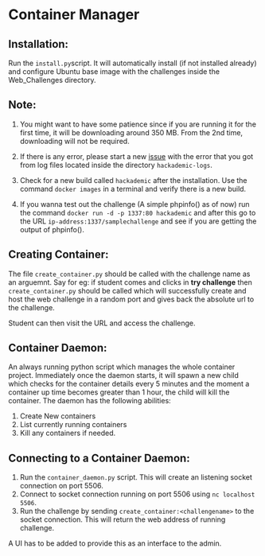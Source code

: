 Container Manager
=================

Installation:
-------------

Run the `install.py`script. It will automatically install (if not installed already) and configure Ubuntu base image with the challenges inside the Web_Challenges directory.

Note:
-----

1) You might want to have some patience since if you are running it for the first time, it will be downloading around 350 MB. From the 2nd time, downloading will not be required.

2) If there is any error, please start a new [issue](https://github.com/a0xnirudh/hackademic/issues) with the error that you got from log files located inside the directory `hackademic-logs`.

3) Check for a new build called `hackademic` after the installation. Use the command `docker images` in a terminal and verify there is a new build.

4) If you wanna test out the challenge (A simple phpinfo() as of now) run the command `docker run -d -p 1337:80 hackademic` and after this go to the URL `ip-address:1337/samplechallenge` and see if you are getting the output of phpinfo().

Creating Container:
-------------------

The file `create_container.py` should be called with the challenge name as an arguemnt. Say for eg: if student comes and clicks in **try challenge** then `create_container.py` should be called which will successfully create and host the web challenge in a random port and gives back the absolute url to the challenge.

Student can then visit the URL and access the challenge.

Container Daemon:
-----------------

An always running python script which manages the whole container project. Immediately once the daemon starts, it will spawn a new child which checks for the container details every 5 minutes and the moment a container up time becomes greater than 1 hour, the child will kill the container. The daemon has the following abilities:

1. Create New containers
2. List currently running containers
3. Kill any containers if needed.

Connecting to a Container Daemon:
-----------------

1. Run the `container_daemon.py` script. This will create an listening socket connection on port 5506.
2. Connect to socket connection running on port 5506 using `nc localhost 5506`.
3. Run the challenge by sending `create_container:<challengename>` to the socket connection. This will return the web address of running challenge.

A UI has to be added to provide this as an interface to the admin.
